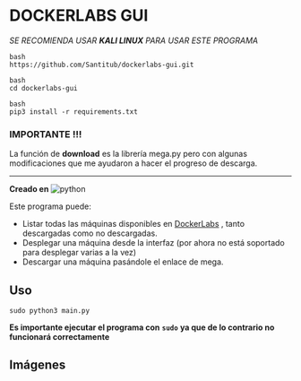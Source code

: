 # DOCKERLABS GUI

*SE RECOMIENDA USAR **KALI LINUX** PARA USAR ESTE PROGRAMA*

```
bash
https://github.com/Santitub/dockerlabs-gui.git
```
```
bash
cd dockerlabs-gui
```
```
bash
pip3 install -r requirements.txt 
```
### IMPORTANTE !!!

La función de **download** es la librería mega.py pero con algunas modificaciones que me ayudaron a hacer el progreso de descarga.

---

**Creado en** ![python](https://img.shields.io/badge/python-3.12.9-3670A0?logo=python&logoColor=ffdd54)

Este programa puede:
- Listar todas las máquinas disponibles en [DockerLabs](https://dockerlabs.es) , tanto descargadas como no descargadas.
- Desplegar una máquina desde la interfaz (por ahora no está soportado para desplegar varias a la vez)
- Descargar una máquina pasándole el enlace de mega.

## Uso

```
sudo python3 main.py
```
**Es importante ejecutar el programa con** **```sudo```** **ya que de lo contrario no funcionará correctamente**

## Imágenes
